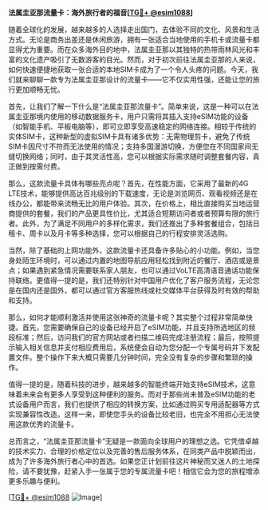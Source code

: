 **法属圭亚那流量卡：海外旅行者的福音[[TG💪+ @esim1088](https://t.me/s/esim1088)]**

随着全球化的发展，越来越多的人选择走出国门，去体验不同的文化、风景和生活方式。无论是商务出差还是休闲旅游，拥有一张适合当地使用的手机卡或流量卡都显得尤为重要。而在众多海外目的地中，法属圭亚那以其独特的热带雨林风光和丰富的文化遗产吸引了无数游客的目光。然而，对于初次前往法属圭亚那的人来说，如何快速便捷地获取一张合适的本地SIM卡成为了一个令人头疼的问题。今天，我们就来聊聊一款专为法属圭亚那设计的流量卡——它不仅实用性强，还能让您的旅行更加顺畅无忧。

首先，让我们了解一下什么是“法属圭亚那流量卡”。简单来说，这是一种可以在法属圭亚那境内使用的移动数据服务卡，用户只需将其插入支持eSIM功能的设备（如智能手机、平板电脑等），即可立即享受高速稳定的网络连接。相较于传统的实体SIM卡，这种新型的虚拟SIM卡具有诸多优势：无需物理剪卡，避免了传统SIM卡因尺寸不符而无法使用的情况；支持多国漫游切换，方便您在不同国家间无缝切换网络；同时，由于其灵活性高，您可以根据实际需求随时调整套餐内容，真正做到按需付费。

那么，这款流量卡具体有哪些亮点呢？首先，在性能方面，它采用了最新的4G LTE技术，能够提供高达百兆级别的下载速度，无论是浏览网页、观看视频还是在线办公，都能带来流畅无比的用户体验。其次，在价格上，相比直接购买当地运营商提供的套餐，我们的产品更具性价比，尤其适合短期访问者或者预算有限的旅行者。此外，为了满足不同用户的多样化需求，我们还推出了多种套餐组合，包括日租卡、周卡以及月卡等多种选择，您可以根据自己的行程安排灵活选购。

当然，除了基础的上网功能外，这款流量卡还具备许多贴心的小功能。例如，当您身处陌生环境时，可以通过内置的地图导航应用轻松找到附近的餐厅、酒店或是景点；如果遇到紧急情况需要联系家人朋友，也可以通过VoLTE高清语音通话功能保持联络。更值得一提的是，我们还特别针对中国用户优化了客户服务流程，无论您是在国内还是国外，都可以通过官方客服热线或社交媒体平台获得及时有效的帮助和支持。

那么，如何才能顺利激活并使用这张神奇的流量卡呢？其实整个过程非常简单快捷。首先，您需要确保自己的设备已经开启了eSIM功能，并且支持所选地区的频段标准；然后，访问我们的官方网站或者扫描二维码完成注册流程；最后，按照提示输入相关信息并支付相应费用后，系统便会自动为您分配一个专属号码并下发配置文件。整个操作下来大概只需要几分钟时间，完全没有复杂的步骤和繁琐的操作。

值得一提的是，随着科技的进步，越来越多的智能终端开始支持eSIM技术，这意味着未来会有更多人享受到这种便利的服务。而对于那些尚未普及eSIM功能的老式设备用户而言，我们也提供了相应的转换方案，比如通过购买专用适配器等方式实现兼容性改造。这样一来，即使您手头的设备比较老旧，也完全不用担心无法使用这款优秀的流量卡。

总而言之，“法属圭亚那流量卡”无疑是一款面向全球用户的理想之选。它凭借卓越的技术实力、合理的价格定位以及完善的售后服务体系，在同类产品中脱颖而出，成为了许多海外旅行者心中的首选。如果您正计划前往这片神秘而又迷人的土地探险，请不要犹豫，赶紧入手一张属于您的专属流量卡吧！相信它会为您的旅程增添更多乐趣与便利。

[[TG💪+ @esim1088](https://t.me/s/esim1088) ![Image](https://i.postimg.cc/4NQfJmqS/Snipaste-2025-05-13-00-14-12.png)]